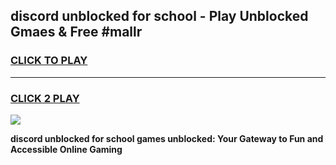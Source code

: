 
## discord unblocked for school - Play Unblocked Gmaes & Free #mallr
<h3>
<a href="https://news.freeplayer.one?title=discord_unblocked_for_school&ref=24F">CLICK TO PLAY</a></h3>
<hr>

<h3>
<a href="https://news.freeplayer.one?title=discord_unblocked_for_school&ref=24F">CLICK 2 PLAY</a>
  
</h3>

<a href="https://news.freeplayer.one?title=discord_unblocked_for_school&ref=24F/"><img src="https://clearcache.store/games.png"></a>


**discord unblocked for school games unblocked: Your Gateway to Fun and Accessible Online Gaming**
